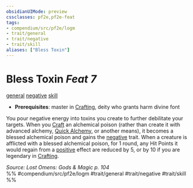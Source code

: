 ```yaml
---
obsidianUIMode: preview
cssclasses: pf2e,pf2e-feat
tags:
- compendium/src/pf2e/logm
- trait/general
- trait/negative
- trait/skill
aliases: ["Bless Toxin"]
---
```

# Bless Toxin  *Feat 7*  
[general](rules/traits/general.md "General Feat Trait")  [negative](rules/traits/negative.md "Negative Energy & Element Trait")  [skill](rules/traits/skill.md "Skill Feat Trait")  

- **Prerequisites**: master in [Crafting](compendium/skills.md#Crafting), deity who grants harm divine font

You pour negative energy into toxins you create to further debilitate your targets. When you [Craft](rules/actions/craft.md) an alchemical poison (rather than create it with advanced alchemy, [Quick Alchemy](rules/actions/quick-alchemy.md), or another means), it becomes a blessed alchemical poison and gains the [negative](rules/traits/negative.md "Negative Energy & Element Trait") trait. When a creature is afflicted with a blessed alchemical poison, for 1 round, any Hit Points it would regain from a [positive](rules/traits/positive.md "Positive Energy & Element Trait") effect are reduced by 5, or by 10 if you are legendary in [Crafting](compendium/skills.md#Crafting).

*Source: Lost Omens: Gods & Magic p. 104*  
%% #compendium/src/pf2e/logm #trait/general #trait/negative #trait/skill %%